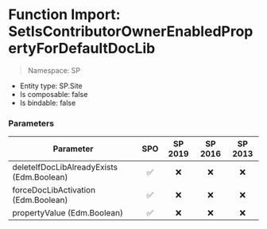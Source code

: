 # Function Import: SetIsContributorOwnerEnabledPropertyForDefaultDocLib

> Namespace: SP

- Entity type: SP.Site
- Is composable: false
- Is bindable: false

### Parameters

Parameter | SPO | SP 2019 | SP 2016 | SP 2013
----------|:---:|:-------:|:-------:|:-------:
deleteIfDocLibAlreadyExists (Edm.Boolean) | ✅ | ❌ | ❌ | ❌
forceDocLibActivation (Edm.Boolean) | ✅ | ❌ | ❌ | ❌
propertyValue (Edm.Boolean) | ✅ | ❌ | ❌ | ❌